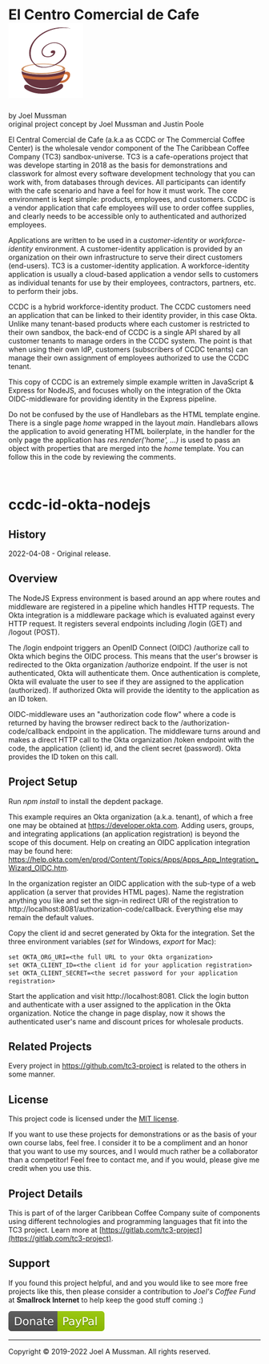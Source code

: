# El Centro Comercial de Cafe ![](./.common/logo.png?raw=true)
by Joel Mussman<br/>
original project concept by Joel Mussman and Justin Poole 

El Central Comercial de Cafe (a.k.a as CCDC or The Commercial Coffee Center) is the wholesale vendor
component of the The Caribbean Coffee Company (TC3) sandbox-universe.
TC3 is a cafe-operations project that was develope starting in 2018 as the basis for demonstrations
and classwork for almost every software development technology that you can work with, from databases through devices.
All participants can identify with the cafe scenario and have a feel for how it must work.
The core environment is kept simple: products, employees, and customers.
CCDC is a vendor application that cafe employees will use to order coffee supplies, and clearly needs to
be accessible only to authenticated and authorized employees.

Applications are written to be used in a *customer-identity* or *workforce-identity* environment.
A customer-identity application is provided by an organization on their own infrastructure
to serve their direct customers (end-users).
TC3 is a customer-identity application.
A workforce-identity application is usually a cloud-based application a vendor sells to customers as individual
tenants for use by their employees, contractors, partners, etc. to perform their jobs.

CCDC is a hybrid workforce-identity product.
The CCDC customers need an application that can be linked to their identity provider, in this case Okta.
Unlike many tenant-based products where each customer is restricted to their own sandbox,
the back-end of CCDC is a single API shared by all customer tenants to manage orders in the CCDC system.
The point is that when using their own IdP, customers (subscribers of CCDC tenants) can manage their own assignment
of employees authorized to use the CCDC tenant.

This copy of CCDC is an extremely simple example written in JavaScript & Express for NodeJS, and focuses
wholly on the integration of the Okta OIDC-middleware for providing identity in the Express pipeline.

Do not be confused by the use of Handlebars as the HTML template engine.
There is a single page *home* wrapped in the layout *main*.
Handlebars allows the application to avoid generating HTML boilerplate, in the handler for the
only page the application has *res.render('home', ...)* is used to pass an object with properties
that are merged into the *home* template.
You can follow this in the code by reviewing the comments.

<br>

# ccdc-id-okta-nodejs

## History

2022-04-08 - Original release.<br>

## Overview

The NodeJS Express environment is based around an app where routes and middleware are registered in
a pipeline which handles HTTP requests.
The Okta integration is a middleware package which is evaluated against every HTTP request.
It registers several endpoints including /login (GET) and /logout (POST).

The /login endpoint triggers an OpenID Connect (OIDC) /authorize call to Okta which begins the OIDC process.
This means that the user's browser is redirected to the Okta organization /authorize endpoint.
If the user is not authenticated, Okta will authenticate them.
Once authentication is complete, Okta will evaluate the user to see if they are assigned to
the application (authorized).
If authorized Okta will provide the identity to the application as an ID token.

OIDC-middleware uses an "authorization code flow" where a code is returned by having the browser
redirect back to the /authorization-code/callback endpoint in the application.
The middleware turns around and makes a direct HTTP call to the Okta organization /token endpoint
with the code, the application (client) id, and the client secret (password).
Okta provides the ID token on this call. 


## Project Setup

Run *npm install* to install the depdent package.

This example requires an Okta organization (a.k.a. tenant), of which a free one may be obtained at https://developer.okta.com.
Adding users, groups, and integrating applications (an application registration) is beyond the scope of this document.
Help on creating an OIDC application integration may be found here: https://help.okta.com/en/prod/Content/Topics/Apps/Apps_App_Integration_Wizard_OIDC.htm.

In the organization register an OIDC application with the sub-type of a web application (a server that provides HTML pages).
Name the registration anything you like and set the sign-in redirect URI of the registration to http://localhost:8081/authorization-code/callback.
Everything else may remain the default values.

Copy the client id and secret generated by Okta for the integration.
Set the three environment variables (*set* for Windows, *export* for Mac):

```
set OKTA_ORG_URI=<the full URL to your Okta organization>
set OKTA_CLIENT_ID=<the client id for your application registration>
set OKTA_CLIENT_SECRET=<the secret password for your application registration>
```

Start the application and visit http://localhost:8081.
Click the login button and authenticate with a user assigned to the application in the Okta organization.
Notice the change in page display, now it shows the authenticated user's name and discount prices for wholesale products.

## Related Projects

Every project in https://github.com/tc3-project is related to the others in some manner.

## License

This project code is licensed under the [MIT license](./.common/LICENSE.md).

If you want to use these projects for demonstrations or as the basis of your own course labs, feel free.
I consider it to be a compliment and an honor that you want to use my sources, and I would much rather be
a collaborator than a competitor!
Feel free to contact me, and if you would, please give me credit when you use this.

## Project Details

This is part of of the larger Caribbean Coffee Company suite of components using different technologies and programming languages that fit into the TC3 project.
Learn more at [https://gitlab.com/tc3-project](https://gitlab.com/tc3-project).

## Support

If you found this project helpful, and and you would like to see more free projects like this,
then please consider
a contribution to *Joel's Coffee Fund* at **Smallrock Internet** to help keep the good stuff coming :)<br />

[![Donate](./.common/Donate-Paypal.svg)](https://www.paypal.com/cgi-bin/webscr?cmd=_s-xclick&hosted_button_id=XPUGVGZZ8RUAA)

<hr>
Copyright © 2019-2022 Joel A Mussman. All rights reserved.
